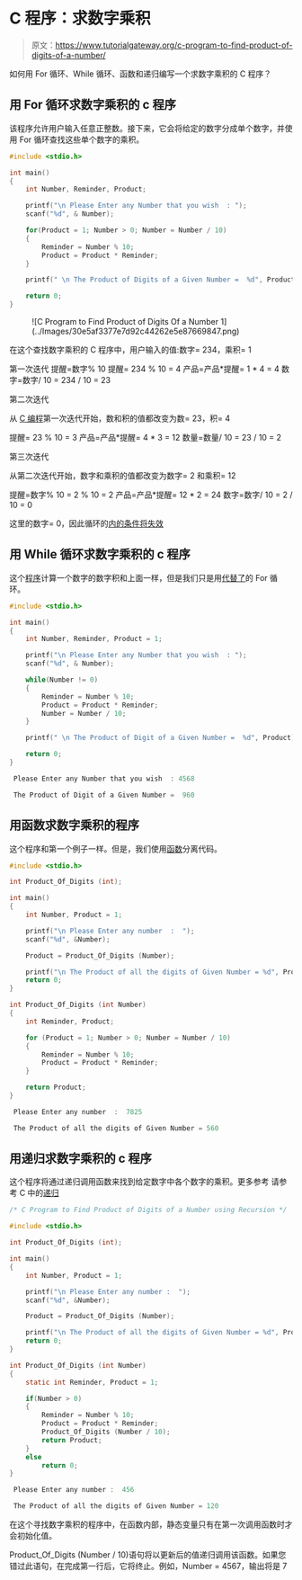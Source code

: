 # C 程序：求数字乘积

> 原文：<https://www.tutorialgateway.org/c-program-to-find-product-of-digits-of-a-number/>

如何用 For 循环、While 循环、函数和递归编写一个求数字乘积的 C 程序？

## 用 For 循环求数字乘积的 c 程序

该程序允许用户输入任意正整数。接下来，它会将给定的数字分成单个数字，并使用 For 循环查找这些单个数字的乘积。

```c
#include <stdio.h>

int main()
{
  	int Number, Reminder, Product;

  	printf("\n Please Enter any Number that you wish  : ");
  	scanf("%d", & Number);

  	for(Product = 1; Number > 0; Number = Number / 10)
  	{
  		Reminder = Number % 10;
		Product = Product * Reminder;
	}

	printf(" \n The Product of Digits of a Given Number =  %d", Product);

  	return 0;
}
```

<figure class="wp-block-image">![C Program to Find Product of Digits Of a Number 1](../Images/30e5af3377e7d92c44262e5e87669847.png)</figure>

在这个查找数字乘积的 C 程序中，用户输入的值:数字= 234，乘积= 1

第一次迭代
提醒=数字% 10
提醒= 234 % 10 = 4
产品=产品*提醒= 1 * 4 = 4
数字=数字/ 10 = 234 / 10 = 23

第二次迭代

从 [C 编程](https://www.tutorialgateway.org/c-programming/)第一次迭代开始，数和积的值都改变为数= 23，积= 4

提醒= 23 % 10 = 3
产品=产品*提醒= 4 * 3 = 12
数量=数量/ 10 = 23 / 10 = 2

第三次迭代

从第二次迭代开始，数字和乘积的值都改变为数字= 2 和乘积= 12

提醒=数字% 10 = 2 % 10 = 2
产品=产品*提醒= 12 * 2 = 24
数字=数字/ 10 = 2 / 10 = 0

这里的数字= 0，因此循环的[内的条件将失效](https://www.tutorialgateway.org/for-loop-in-c-programming/)

## 用 While 循环求数字乘积的 c 程序

这个[程序](https://www.tutorialgateway.org/c-programming-examples/)计算一个数字的数字积和上面一样，但是我们只是用[代替了](https://www.tutorialgateway.org/while-loop-in-c/)的 For 循环。

```c
#include <stdio.h>

int main()
{
  	int Number, Reminder, Product = 1;

  	printf("\n Please Enter any Number that you wish  : ");
  	scanf("%d", & Number);

  	while(Number != 0)
  	{
  		Reminder = Number % 10;
		Product = Product * Reminder;
  		Number = Number / 10;
	}

	printf(" \n The Product of Digit of a Given Number =  %d", Product);

  	return 0;
}
```

```c
 Please Enter any Number that you wish  : 4568

 The Product of Digit of a Given Number =  960
```

## 用函数求数字乘积的程序

这个程序和第一个例子一样。但是，我们使用[函数](https://www.tutorialgateway.org/functions-in-c/)分离代码。

```c
#include <stdio.h>

int Product_Of_Digits (int); 

int main()
{
  	int Number, Product = 1;

  	printf("\n Please Enter any number  :  ");
  	scanf("%d", &Number);

  	Product = Product_Of_Digits (Number);

  	printf("\n The Product of all the digits of Given Number = %d", Product);
  	return 0;
}

int Product_Of_Digits (int Number)
{
  	int Reminder, Product;

  	for (Product = 1; Number > 0; Number = Number / 10)
  	{
    	Reminder = Number % 10;
    	Product = Product * Reminder;  
  	}     

 	return Product;
}
```

```c
 Please Enter any number  :  7825

 The Product of all the digits of Given Number = 560
```

## 用递归求数字乘积的 c 程序

这个程序将通过递归调用函数来找到给定数字中各个数字的乘积。更多参考 请参考 C 中的[递归](https://www.tutorialgateway.org/recursion-in-c/)

```c
/* C Program to Find Product of Digits of a Number using Recursion */

#include <stdio.h>

int Product_Of_Digits (int); 

int main()
{
  	int Number, Product = 1;

  	printf("\n Please Enter any number :  ");
  	scanf("%d", &Number);

  	Product = Product_Of_Digits (Number);

  	printf("\n The Product of all the digits of Given Number = %d", Product);
  	return 0;
}

int Product_Of_Digits (int Number)
{
  	static int Reminder, Product = 1;

  	if(Number > 0)
  	{
    	Reminder = Number % 10;
    	Product = Product * Reminder;
    	Product_Of_Digits (Number / 10);
    	return Product;
 	}
 	else
   		return 0;
}
```

```c
 Please Enter any number :  456

 The Product of all the digits of Given Number = 120
```

在这个寻找数字乘积的程序中，在函数内部，静态变量只有在第一次调用函数时才会初始化值。

Product_Of_Digits (Number / 10)语句将以更新后的值递归调用该函数。如果您错过此语句，在完成第一行后，它将终止。例如，Number = 4567，输出将是 7